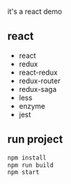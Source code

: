 it's a react demo

## react 
* react
* redux
* react-redux
* redux-router
* redux-saga
* less
* enzyme
* jest

## run project
```javascript
npm install
npm run build
npm start
```